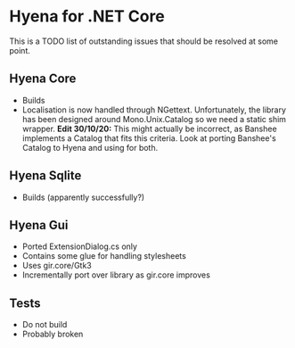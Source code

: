 # Hyena for .NET Core
This is a TODO list of outstanding issues that should be resolved
at some point.

## Hyena Core
 - Builds
 - Localisation is now handled through NGettext. Unfortunately, the
   library has been designed around Mono.Unix.Catalog so we need a
   static shim wrapper. **Edit 30/10/20:** This might actually be incorrect,
   as Banshee implements a Catalog that fits this criteria. Look at porting
   Banshee's Catalog to Hyena and using for both.

## Hyena Sqlite
 - Builds (apparently successfully?)

## Hyena Gui
 - Ported ExtensionDialog.cs only
 - Contains some glue for handling stylesheets
 - Uses gir.core/Gtk3
 - Incrementally port over library as gir.core improves

## Tests
 - Do not build
 - Probably broken